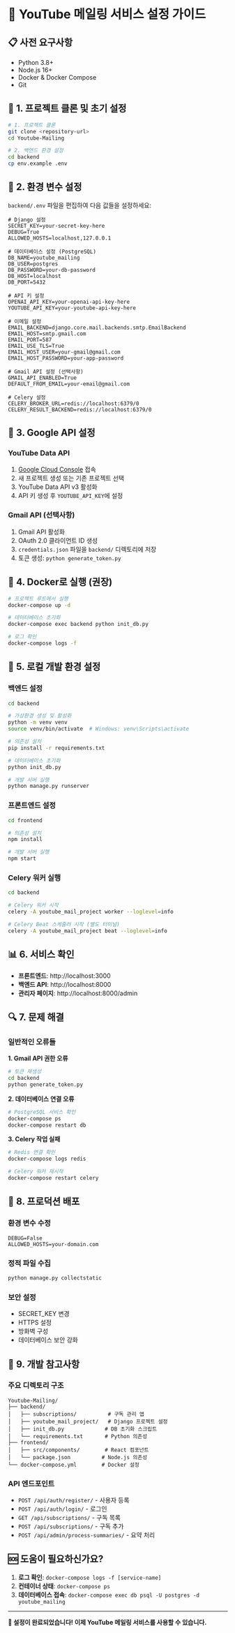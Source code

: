 # 🚀 YouTube 메일링 서비스 설정 가이드

## 📋 **사전 요구사항**

- Python 3.8+
- Node.js 16+
- Docker & Docker Compose
- Git

## 🔧 **1. 프로젝트 클론 및 초기 설정**

```bash
# 1. 프로젝트 클론
git clone <repository-url>
cd Youtube-Mailing

# 2. 백엔드 환경 설정
cd backend
cp env.example .env
```

## 🔑 **2. 환경 변수 설정**

`backend/.env` 파일을 편집하여 다음 값들을 설정하세요:

```env
# Django 설정
SECRET_KEY=your-secret-key-here
DEBUG=True
ALLOWED_HOSTS=localhost,127.0.0.1

# 데이터베이스 설정 (PostgreSQL)
DB_NAME=youtube_mailing
DB_USER=postgres
DB_PASSWORD=your-db-password
DB_HOST=localhost
DB_PORT=5432

# API 키 설정
OPENAI_API_KEY=your-openai-api-key-here
YOUTUBE_API_KEY=your-youtube-api-key-here

# 이메일 설정
EMAIL_BACKEND=django.core.mail.backends.smtp.EmailBackend
EMAIL_HOST=smtp.gmail.com
EMAIL_PORT=587
EMAIL_USE_TLS=True
EMAIL_HOST_USER=your-gmail@gmail.com
EMAIL_HOST_PASSWORD=your-app-password

# Gmail API 설정 (선택사항)
GMAIL_API_ENABLED=True
DEFAULT_FROM_EMAIL=your-email@gmail.com

# Celery 설정
CELERY_BROKER_URL=redis://localhost:6379/0
CELERY_RESULT_BACKEND=redis://localhost:6379/0
```

## 🔐 **3. Google API 설정**

### **YouTube Data API**

1. [Google Cloud Console](https://console.cloud.google.com/) 접속
2. 새 프로젝트 생성 또는 기존 프로젝트 선택
3. YouTube Data API v3 활성화
4. API 키 생성 후 `YOUTUBE_API_KEY`에 설정

### **Gmail API (선택사항)**

1. Gmail API 활성화
2. OAuth 2.0 클라이언트 ID 생성
3. `credentials.json` 파일을 `backend/` 디렉토리에 저장
4. 토큰 생성: `python generate_token.py`

## 🐳 **4. Docker로 실행 (권장)**

```bash
# 프로젝트 루트에서 실행
docker-compose up -d

# 데이터베이스 초기화
docker-compose exec backend python init_db.py

# 로그 확인
docker-compose logs -f
```

## 🔧 **5. 로컬 개발 환경 설정**

### **백엔드 설정**

```bash
cd backend

# 가상환경 생성 및 활성화
python -m venv venv
source venv/bin/activate  # Windows: venv\Scripts\activate

# 의존성 설치
pip install -r requirements.txt

# 데이터베이스 초기화
python init_db.py

# 개발 서버 실행
python manage.py runserver
```

### **프론트엔드 설정**

```bash
cd frontend

# 의존성 설치
npm install

# 개발 서버 실행
npm start
```

### **Celery 워커 실행**

```bash
cd backend

# Celery 워커 시작
celery -A youtube_mail_project worker --loglevel=info

# Celery Beat 스케줄러 시작 (별도 터미널)
celery -A youtube_mail_project beat --loglevel=info
```

## 📊 **6. 서비스 확인**

- **프론트엔드**: http://localhost:3000
- **백엔드 API**: http://localhost:8000
- **관리자 페이지**: http://localhost:8000/admin

## 🔍 **7. 문제 해결**

### **일반적인 오류들**

**1. Gmail API 권한 오류**

```bash
# 토큰 재생성
cd backend
python generate_token.py
```

**2. 데이터베이스 연결 오류**

```bash
# PostgreSQL 서비스 확인
docker-compose ps
docker-compose restart db
```

**3. Celery 작업 실패**

```bash
# Redis 연결 확인
docker-compose logs redis

# Celery 워커 재시작
docker-compose restart celery
```

## 🚀 **8. 프로덕션 배포**

### **환경 변수 수정**

```env
DEBUG=False
ALLOWED_HOSTS=your-domain.com
```

### **정적 파일 수집**

```bash
python manage.py collectstatic
```

### **보안 설정**

- SECRET_KEY 변경
- HTTPS 설정
- 방화벽 구성
- 데이터베이스 보안 강화

## 📝 **9. 개발 참고사항**

### **주요 디렉토리 구조**

```
Youtube-Mailing/
├── backend/
│   ├── subscriptions/          # 구독 관리 앱
│   ├── youtube_mail_project/   # Django 프로젝트 설정
│   ├── init_db.py             # DB 초기화 스크립트
│   └── requirements.txt       # Python 의존성
├── frontend/
│   ├── src/components/        # React 컴포넌트
│   └── package.json          # Node.js 의존성
└── docker-compose.yml        # Docker 설정
```

### **API 엔드포인트**

- `POST /api/auth/register/` - 사용자 등록
- `POST /api/auth/login/` - 로그인
- `GET /api/subscriptions/` - 구독 목록
- `POST /api/subscriptions/` - 구독 추가
- `POST /api/admin/process-summaries/` - 요약 처리

## 🆘 **도움이 필요하신가요?**

1. **로그 확인**: `docker-compose logs -f [service-name]`
2. **컨테이너 상태**: `docker-compose ps`
3. **데이터베이스 접속**: `docker-compose exec db psql -U postgres -d youtube_mailing`

---

**🎉 설정이 완료되었습니다! 이제 YouTube 메일링 서비스를 사용할 수 있습니다.**
